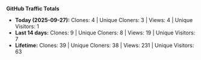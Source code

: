
**GitHub Traffic Totals**

- **Today (2025-09-27):** Clones: 4 | Unique Cloners: 3 | Views: 4 | Unique Visitors: 1
- **Last 14 days:** Clones: 9 | Unique Cloners: 8 | Views: 19 | Unique Visitors: 7
- **Lifetime:** Clones: 39 | Unique Cloners: 38 | Views: 231 | Unique Visitors: 63
